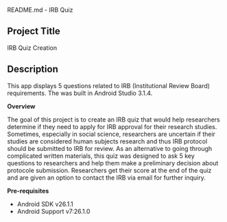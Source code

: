 README.md - IRB Quiz


## **Project Title**

IRB Quiz Creation 


## **Description**

This app displays 5 questions related to IRB (Institutional Review Board) requirements. The was built in Android Studio 3.1.4.

 
**Overview**

The goal of this project is to create an IRB quiz that would help researchers determine if they need to apply for IRB approval for their research studies. Sometimes, especially in social science, researchers are uncertain if their studies are considered human subjects research and thus IRB protocol should be submitted to IRB for review. As an alternative to going through complicated written materials, this quiz was designed to ask 5 key questions to researchers and help them make a preliminary decision about protocole submission. Researchers get their score at the end of the quiz and are given an option to contact the IRB via email for further inquiry.

 
**Pre-requisites**



*   Android SDK v26.1.1 
*   Android Support v7:26.1.0

